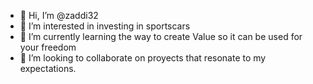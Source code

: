 - 👋 Hi, I’m @zaddi32
- 👀 I’m interested in investing in sportscars
- 🌱 I’m currently learning the way to create
     Value so it can be used for your freedom
- 💞️ I’m looking to collaborate on proyects that 
     resonate to my expectations.
